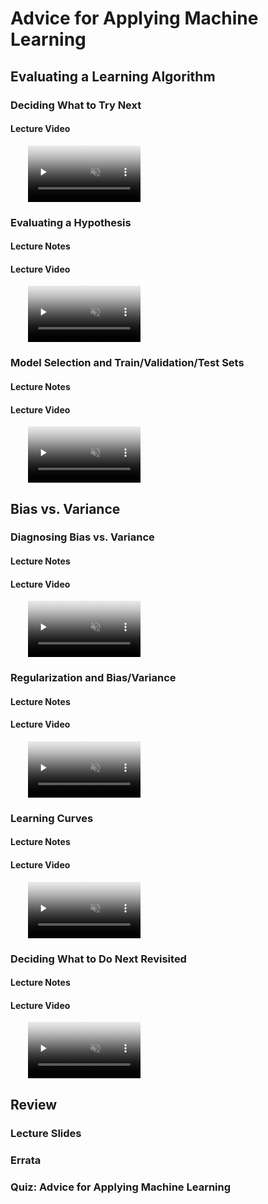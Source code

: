 # Advice for Applying Machine Learning

## Evaluating a Learning Algorithm


### Deciding What to Try Next

#### Lecture Video

<video src="url" preload="none" loop="loop" controls="controls" style="margin-left: 2em;" muted="" poster="http://www.multipelife.com/wp-content/uploads/2016/08/video-converter-software.png" width="180">
  <track src="subtitle" kind="captions" srclang="en" label="English" default>
  Your browser does not support the HTML5 video element.
</video>
<br/>


### Evaluating a Hypothesis

#### Lecture Notes



#### Lecture Video

<video src="url" preload="none" loop="loop" controls="controls" style="margin-left: 2em;" muted="" poster="http://www.multipelife.com/wp-content/uploads/2016/08/video-converter-software.png" width="180">
  <track src="subtitle" kind="captions" srclang="en" label="English" default>
  Your browser does not support the HTML5 video element.
</video>
<br/>


### Model Selection and Train/Validation/Test Sets

#### Lecture Notes



#### Lecture Video

<video src="url" preload="none" loop="loop" controls="controls" style="margin-left: 2em;" muted="" poster="http://www.multipelife.com/wp-content/uploads/2016/08/video-converter-software.png" width="180">
  <track src="subtitle" kind="captions" srclang="en" label="English" default>
  Your browser does not support the HTML5 video element.
</video>
<br/>


## Bias vs. Variance

### Diagnosing Bias vs. Variance

#### Lecture Notes



#### Lecture Video

<video src="url" preload="none" loop="loop" controls="controls" style="margin-left: 2em;" muted="" poster="http://www.multipelife.com/wp-content/uploads/2016/08/video-converter-software.png" width="180">
  <track src="subtitle" kind="captions" srclang="en" label="English" default>
  Your browser does not support the HTML5 video element.
</video>
<br/>


### Regularization and Bias/Variance

#### Lecture Notes



#### Lecture Video

<video src="url" preload="none" loop="loop" controls="controls" style="margin-left: 2em;" muted="" poster="http://www.multipelife.com/wp-content/uploads/2016/08/video-converter-software.png" width="180">
  <track src="subtitle" kind="captions" srclang="en" label="English" default>
  Your browser does not support the HTML5 video element.
</video>
<br/>


### Learning Curves

#### Lecture Notes



#### Lecture Video

<video src="url" preload="none" loop="loop" controls="controls" style="margin-left: 2em;" muted="" poster="http://www.multipelife.com/wp-content/uploads/2016/08/video-converter-software.png" width="180">
  <track src="subtitle" kind="captions" srclang="en" label="English" default>
  Your browser does not support the HTML5 video element.
</video>
<br/>


### Deciding What to Do Next Revisited

#### Lecture Notes



#### Lecture Video

<video src="url" preload="none" loop="loop" controls="controls" style="margin-left: 2em;" muted="" poster="http://www.multipelife.com/wp-content/uploads/2016/08/video-converter-software.png" width="180">
  <track src="subtitle" kind="captions" srclang="en" label="English" default>
  Your browser does not support the HTML5 video element.
</video>
<br/>


## Review

### Lecture Slides



### Errata



### Quiz: Advice for Applying Machine Learning



